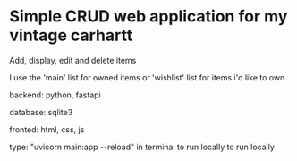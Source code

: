 # Simple CRUD web application for my vintage carhartt

Add, display, edit and delete items

I use the 'main' list for owned items or 'wishlist' list for items i'd like to own

backend: python, fastapi

database: sqlite3

fronted: html, css, js

type: "uvicorn main:app --reload" in terminal to run locally to run locally